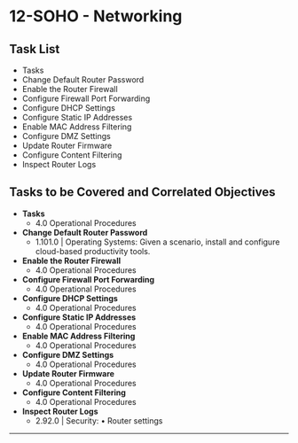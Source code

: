 # 12-SOHO - Networking

## Task List
- Tasks
- Change Default Router Password
- Enable the Router Firewall
- Configure Firewall Port Forwarding
- Configure DHCP Settings
- Configure Static IP Addresses
- Enable MAC Address Filtering
- Configure DMZ Settings
- Update Router Firmware
- Configure Content Filtering
- Inspect Router Logs

## Tasks to be Covered and Correlated Objectives

- **Tasks**  
  - 4.0 Operational Procedures
- **Change Default Router Password**  
  - 1.101.0  |  Operating Systems: Given a scenario, install and configure cloud-based productivity tools.
- **Enable the Router Firewall**  
  - 4.0 Operational Procedures
- **Configure Firewall Port Forwarding**  
  - 4.0 Operational Procedures
- **Configure DHCP Settings**  
  - 4.0 Operational Procedures
- **Configure Static IP Addresses**  
  - 4.0 Operational Procedures
- **Enable MAC Address Filtering**  
  - 4.0 Operational Procedures
- **Configure DMZ Settings**  
  - 4.0 Operational Procedures
- **Update Router Firmware**  
  - 4.0 Operational Procedures
- **Configure Content Filtering**  
  - 4.0 Operational Procedures
- **Inspect Router Logs**  
  - 2.92.0  |  Security: • Router settings

---
